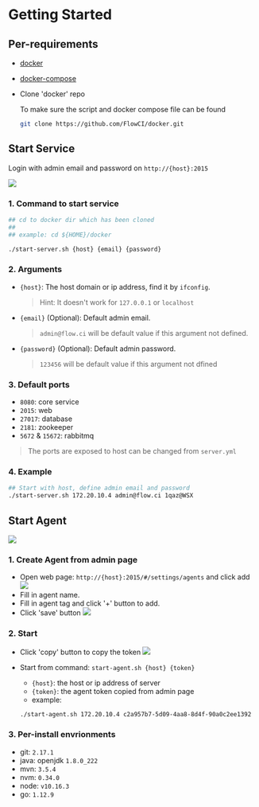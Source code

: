 # Getting Started

## Per-requirements

- [docker](https://docs.docker.com/install/)

- [docker-compose](https://docs.docker.com/compose/install/)

- Clone 'docker' repo

    To make sure the script and docker compose file can be found

    ```bash
    git clone https://github.com/FlowCI/docker.git
    ```

## Start Service

Login with admin email and password on `http://{host}:2015`

![](https://github.com/FlowCI/docs/raw/master/v1.0/img/start_server.gif)

### 1. Command to start service

```bash
## cd to docker dir which has been cloned
##
## example: cd ${HOME}/docker

./start-server.sh {host} {email} {password}
```

### 2. Arguments

- `{host}`: The host domain or ip address, find it by `ifconfig`.
    > Hint: It doesn't work for `127.0.0.1` or `localhost`
- `{email}` (Optional): Default admin email.
    > `admin@flow.ci` will be default value if this argument not defined.
- `{password}` (Optional): Default admin password. 
    > `123456` will be default value if this argument not dfined

### 3. Default ports

- `8080`: core service
- `2015`: web
- `27017`: database
- `2181`: zookeeper
- `5672` & `15672`: rabbitmq

> The ports are exposed to host can be changed from `server.yml`

### 4. Example

```bash
## Start with host, define admin email and password
./start-server.sh 172.20.10.4 admin@flow.ci 1qaz@WSX
```

## Start Agent

![](https://github.com/FlowCI/docs/raw/master/v1.0/img/start_agent.gif)

### 1. Create Agent from admin page

- Open web page: `http://{host}:2015/#/settings/agents` and click add
  ![](https://github.com/FlowCI/docs/raw/master/v1.0/img/agent_add_click.png)
- Fill in agent name.
- Fill in agent tag and click '+' button to add.
- Click 'save' button
  ![](https://github.com/FlowCI/docs/raw/master/v1.0/img/agent_save_new.png)

### 2. Start

- Click 'copy' button to copy the token
  ![](https://github.com/FlowCI/docs/raw/master/v1.0/img/agent_copy_token.png)

- Start from command: `start-agent.sh {host} {token}`
  - `{host}`: the host or ip address of server
  - `{token}`: the agent token copied from admin page
  - example:

  ```bash
  ./start-agent.sh 172.20.10.4 c2a957b7-5d09-4aa8-8d4f-90a0c2ee1392
  ```

### 3. Per-install envrionments

- git: `2.17.1`
- java: openjdk `1.8.0_222`
- mvn: `3.5.4`
- nvm: `0.34.0`
- node: `v10.16.3`
- go: `1.12.9`